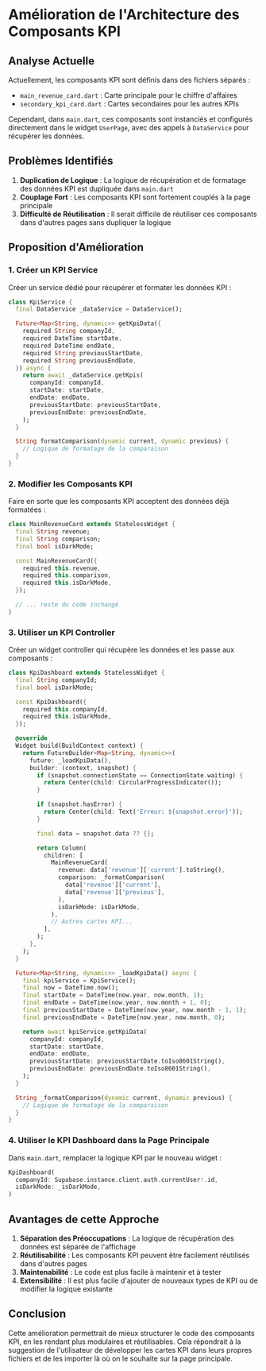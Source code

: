 # Amélioration de l'Architecture des Composants KPI

## Analyse Actuelle

Actuellement, les composants KPI sont définis dans des fichiers séparés :
- `main_revenue_card.dart` : Carte principale pour le chiffre d'affaires
- `secondary_kpi_card.dart` : Cartes secondaires pour les autres KPIs

Cependant, dans `main.dart`, ces composants sont instanciés et configurés directement dans le widget `UserPage`, avec des appels à `DataService` pour récupérer les données.

## Problèmes Identifiés

1. **Duplication de Logique** : La logique de récupération et de formatage des données KPI est dupliquée dans `main.dart`
2. **Couplage Fort** : Les composants KPI sont fortement couplés à la page principale
3. **Difficulté de Réutilisation** : Il serait difficile de réutiliser ces composants dans d'autres pages sans dupliquer la logique

## Proposition d'Amélioration

### 1. Créer un KPI Service

Créer un service dédié pour récupérer et formater les données KPI :

```dart
class KpiService {
  final DataService _dataService = DataService();

  Future<Map<String, dynamic>> getKpiData({
    required String companyId,
    required DateTime startDate,
    required DateTime endDate,
    required String previousStartDate,
    required String previousEndDate,
  }) async {
    return await _dataService.getKpis(
      companyId: companyId,
      startDate: startDate,
      endDate: endDate,
      previousStartDate: previousStartDate,
      previousEndDate: previousEndDate,
    );
  }

  String formatComparison(dynamic current, dynamic previous) {
    // Logique de formatage de la comparaison
  }
}
```

### 2. Modifier les Composants KPI

Faire en sorte que les composants KPI acceptent des données déjà formatées :

```dart
class MainRevenueCard extends StatelessWidget {
  final String revenue;
  final String comparison;
  final bool isDarkMode;

  const MainRevenueCard({
    required this.revenue,
    required this.comparison,
    required this.isDarkMode,
  });

  // ... reste du code inchangé
}
```

### 3. Utiliser un KPI Controller

Créer un widget controller qui récupère les données et les passe aux composants :

```dart
class KpiDashboard extends StatelessWidget {
  final String companyId;
  final bool isDarkMode;

  const KpiDashboard({
    required this.companyId,
    required this.isDarkMode,
  });

  @override
  Widget build(BuildContext context) {
    return FutureBuilder<Map<String, dynamic>>(
      future: _loadKpiData(),
      builder: (context, snapshot) {
        if (snapshot.connectionState == ConnectionState.waiting) {
          return Center(child: CircularProgressIndicator());
        }

        if (snapshot.hasError) {
          return Center(child: Text('Erreur: ${snapshot.error}'));
        }

        final data = snapshot.data ?? {};

        return Column(
          children: [
            MainRevenueCard(
              revenue: data['revenue']['current'].toString(),
              comparison: _formatComparison(
                data['revenue']['current'],
                data['revenue']['previous'],
              ),
              isDarkMode: isDarkMode,
            ),
            // Autres cartes KPI...
          ],
        );
      },
    );
  }

  Future<Map<String, dynamic>> _loadKpiData() async {
    final kpiService = KpiService();
    final now = DateTime.now();
    final startDate = DateTime(now.year, now.month, 1);
    final endDate = DateTime(now.year, now.month + 1, 0);
    final previousStartDate = DateTime(now.year, now.month - 1, 1);
    final previousEndDate = DateTime(now.year, now.month, 0);

    return await kpiService.getKpiData(
      companyId: companyId,
      startDate: startDate,
      endDate: endDate,
      previousStartDate: previousStartDate.toIso8601String(),
      previousEndDate: previousEndDate.toIso8601String(),
    );
  }

  String _formatComparison(dynamic current, dynamic previous) {
    // Logique de formatage de la comparaison
  }
}
```

### 4. Utiliser le KPI Dashboard dans la Page Principale

Dans `main.dart`, remplacer la logique KPI par le nouveau widget :

```dart
KpiDashboard(
  companyId: Supabase.instance.client.auth.currentUser!.id,
  isDarkMode: _isDarkMode,
)
```

## Avantages de cette Approche

1. **Séparation des Préoccupations** : La logique de récupération des données est séparée de l'affichage
2. **Réutilisabilité** : Les composants KPI peuvent être facilement réutilisés dans d'autres pages
3. **Maintenabilité** : Le code est plus facile à maintenir et à tester
4. **Extensibilité** : Il est plus facile d'ajouter de nouveaux types de KPI ou de modifier la logique existante

## Conclusion

Cette amélioration permettrait de mieux structurer le code des composants KPI, en les rendant plus modulaires et réutilisables. Cela répondrait à la suggestion de l'utilisateur de développer les cartes KPI dans leurs propres fichiers et de les importer là où on le souhaite sur la page principale.